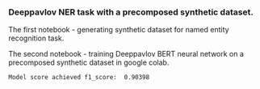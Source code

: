 ### Deeppavlov NER task with a precomposed synthetic dataset.

The first notebook - generating synthetic dataset for named entity recognition task.

The second notebook - training Deeppavlov BERT neural network on a precomposed synthetic dataset in google colab.

`Model score achieved f1_score:  0.90398`
